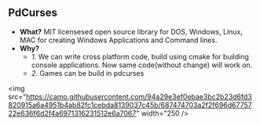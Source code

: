 ## PdCurses
- **What?** MIT licensesed open source library for DOS, Windows, Linux, MAC for creating Windows Applications and Command lines. 
- **Why?** 
  - *1.* We can write cross platform code, build using cmake for building console applications. Now same code(without change) will work on.
  - *2.* Games can be build in pdcurses
  
<img src="https://camo.githubusercontent.com/94a29e3ef0ebae3bc2b23d6fd3820915a6a4951b4ab82fc1cebda8139037c45b/687474703a2f2f696d6775722e636f6d2f4a6971316231512e6a7067" width="250 />  

